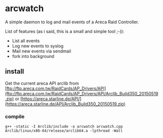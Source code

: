# arcwatch
A simple daemon to log and mail events of a Areca Raid Controller.

List of features (as i said, this is a small and simple tool ;-)):
 * List all events
 * Log new events to syslog
 * Mail new events via sendmail
 * fork into background

## install

Get the current areca API arclib from [ftp://ftp.areca.com.tw/RaidCards/AP_Drivers/API](ftp://ftp.areca.com.tw/RaidCards/AP_Drivers/API/Arclib_Build350_20150519.zip) or [https://areca.starline.de/API/](https://areca.starline.de/API/Arclib_Build350_20150519.zip)

### compile
```
g++ -static -I Arclib/include -o arcwatch arcwatch.cpp Arclib/linux/x86-64/release/arclib64.a -lpthread -Wall
```
